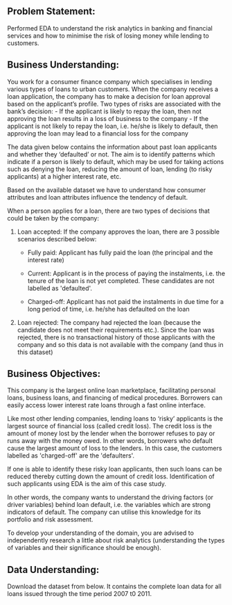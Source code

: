 ## Problem Statement:

Performed EDA to understand the risk analytics in banking and financial services and
how to minimise the risk of losing money while lending to customers.

## Business Understanding:
You work for a consumer finance company which specialises in lending various types of loans to urban customers. When the company receives a loan application, the company has to make a decision for loan approval based on the applicant’s profile. Two types of risks are associated with the bank’s decision:
	- If the applicant is likely to repay the loan, then not approving the loan results in a loss of business to the company
	- If the applicant is not likely to repay the loan, i.e. he/she is likely to default, then approving the loan may lead to a financial loss for the company

The data given below contains the information about past loan applicants and whether they ‘defaulted’ or not. The aim is to identify patterns which indicate if a person is likely to default, which may be used for taking actions such as denying the loan, reducing the amount of loan, lending (to risky applicants) at a higher interest rate, etc.

Based on the available dataset we have to understand how consumer attributes and loan attributes influence the tendency of default.

When a person applies for a loan, there are two types of decisions that could be taken by the company:

1. Loan accepted: If the company approves the loan, there are 3 possible scenarios described below:

	- Fully paid: Applicant has fully paid the loan (the principal and the interest rate)

	- Current: Applicant is in the process of paying the instalments, i.e. the tenure of the loan is not yet completed. These candidates are not labelled as 'defaulted'.

	- Charged-off: Applicant has not paid the instalments in due time for a long period of time, i.e. he/she has defaulted on the loan 

2. Loan rejected: The company had rejected the loan (because the candidate does not meet their requirements etc.). Since the loan was rejected, there is no transactional history of those applicants with the company and so this data is not available with the company (and thus in this dataset)


## Business Objectives:

This company is the largest online loan marketplace, facilitating personal loans, business loans, and financing of medical procedures. Borrowers can easily access lower interest rate loans through a fast online interface. 

Like most other lending companies, lending loans to ‘risky’ applicants is the largest source of financial loss (called credit loss). The credit loss is the amount of money lost by the lender when the borrower refuses to pay or runs away with the money owed. In other words, borrowers who default cause the largest amount of loss to the lenders. In this case, the customers labelled as 'charged-off' are the 'defaulters'. 

If one is able to identify these risky loan applicants, then such loans can be reduced thereby cutting down the amount of credit loss. Identification of such applicants using EDA is the aim of this case study.

In other words, the company wants to understand the driving factors (or driver variables) behind loan default, i.e. the variables which are strong indicators of default.  The company can utilise this knowledge for its portfolio and risk assessment. 

To develop your understanding of the domain, you are advised to independently research a little about risk analytics (understanding the types of variables and their significance should be enough).

## Data Understanding:

Download the dataset from below. It contains the complete loan data for all loans issued through the time period 2007 t0 2011.



